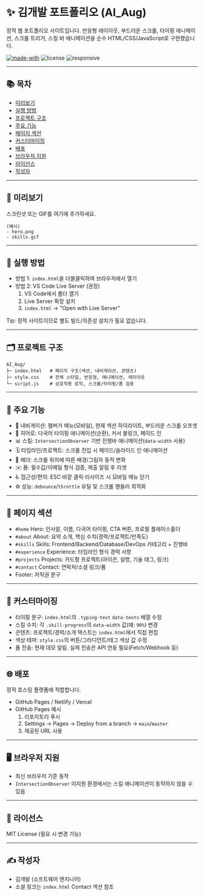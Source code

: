 # ✨ 김개발 포트폴리오 (AI_Aug)

정적 웹 포트폴리오 사이트입니다. 반응형 레이아웃, 부드러운 스크롤, 타이핑 애니메이션, 스크롤 트리거, 스킬 바 애니메이션을 순수 HTML/CSS/JavaScript로 구현했습니다.

<p align="left">
  <a href="https://shields.io" target="_blank"><img alt="made-with" src="https://img.shields.io/badge/Build-Vanilla%20JS-10b981?style=for-the-badge"></a>
  <img alt="license" src="https://img.shields.io/badge/License-MIT-64748b?style=for-the-badge">
  <img alt="responsive" src="https://img.shields.io/badge/Responsive-Yes-3b82f6?style=for-the-badge">
</p>

---

## 📚 목차
- [미리보기](#-미리보기)
- [실행 방법](#-실행-방법)
- [프로젝트 구조](#-프로젝트-구조)
- [주요 기능](#-주요-기능)
- [페이지 섹션](#-페이지-섹션)
- [커스터마이징](#-커스터마이징)
- [배포](#-배포)
- [브라우저 지원](#-브라우저-지원)
- [라이선스](#-라이선스)
- [작성자](#-작성자)

---

## 👀 미리보기
스크린샷 또는 GIF를 여기에 추가하세요.

```
(예시)
- hero.png
- skills.gif
```

---

## 🚀 실행 방법
- 방법 1: `index.html`을 더블클릭하여 브라우저에서 열기
- 방법 2: VS Code Live Server (권장)
  1) VS Code에서 폴더 열기
  2) Live Server 확장 설치
  3) `index.html` → "Open with Live Server"

Tip: 정적 사이트이므로 별도 빌드/의존성 설치가 필요 없습니다.

---

## 🗂️ 프로젝트 구조
```
AI_Aug/
├─ index.html   # 페이지 구조(섹션, 내비게이션, 콘텐츠)
├─ style.css    # 전체 스타일, 반응형, 애니메이션, 레이아웃
└─ script.js    # 상호작용 로직, 스크롤/타이핑/폼 검증
```

---

## 🧩 주요 기능
- 🧭 내비게이션: 햄버거 메뉴(모바일), 현재 섹션 하이라이트, 부드러운 스크롤 오프셋
- 🦄 히어로: 다국어 타이핑 애니메이션(순환), 커서 블링크, 페이드 인
- 📊 스킬: `IntersectionObserver` 기반 진행바 애니메이션(`data-width` 사용)
- 🗓️ 타임라인/프로젝트: 스크롤 진입 시 페이드/슬라이드 인 애니메이션
- 🧱 헤더: 스크롤 위치에 따른 배경/그림자 동적 변화
- ✉️ 폼: 필수값/이메일 형식 검증, 제출 알림 후 리셋
- ♿ 접근성/편의: ESC·바깥 클릭·리사이즈 시 모바일 메뉴 닫기
- ⚙️ 성능: `debounce`/`throttle` 유틸 및 스크롤 핸들러 최적화

---

## 🧭 페이지 섹션
- `#home` Hero: 인사말, 이름, 다국어 타이핑, CTA 버튼, 프로필 플레이스홀더
- `#about` About: 요약 소개, 핵심 수치(경력/프로젝트/만족도)
- `#skills` Skills: Frontend/Backend/Database/DevOps 카테고리 + 진행바
- `#experience` Experience: 타임라인 형식 경력 사항
- `#projects` Projects: 카드형 프로젝트(아이콘, 설명, 기술 태그, 링크)
- `#contact` Contact: 연락처/소셜 링크/폼
- Footer: 저작권 문구

---

## 🎨 커스터마이징
- 타이핑 문구: `index.html`의 `.typing-text` `data-texts` 배열 수정
- 스킬 수치: 각 `.skill-progress`의 `data-width` 값(예: `90%`) 변경
- 콘텐츠: 프로젝트/경력/소개 텍스트는 `index.html`에서 직접 편집
- 색상·테마: `style.css`의 버튼/그라디언트/태그 색상 값 수정
- 폼 전송: 현재 데모 알림. 실제 전송은 API 연동 필요(Fetch/Webhook 등)

---

## 🌐 배포
정적 호스팅 플랫폼에 적합합니다.
- GitHub Pages / Netlify / Vercel
- GitHub Pages 예시
  1) 리포지토리 푸시
  2) Settings → Pages → Deploy from a branch → `main`/`master`
  3) 제공된 URL 사용

---

## 🖥️ 브라우저 지원
- 최신 브라우저 기준 동작
- `IntersectionObserver` 미지원 환경에서는 스킬 애니메이션이 동작하지 않을 수 있음

---

## 📄 라이선스
MIT License (필요 시 변경 가능)

---

## ✍️ 작성자
- 김개발 (소프트웨어 엔지니어)
- 소셜 링크는 `index.html` Contact 섹션 참조

